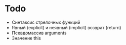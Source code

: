 # Todo

- Синтаксис стрелочных функций
- Явный (explicit) и неявный (implicit) возврат (return)
- Псевдомассив arguments
- Значение this
